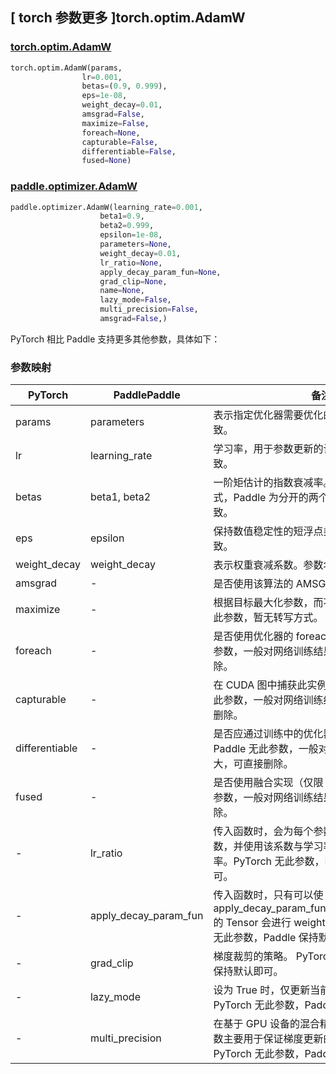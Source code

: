 ## [ torch 参数更多 ]torch.optim.AdamW

### [torch.optim.AdamW](https://pytorch.org/docs/stable/generated/torch.optim.AdamW.html)

```python
torch.optim.AdamW(params,
                lr=0.001,
                betas=(0.9, 0.999),
                eps=1e-08,
                weight_decay=0.01,
                amsgrad=False,
                maximize=False,
                foreach=None,
                capturable=False,
                differentiable=False,
                fused=None)
```

### [paddle.optimizer.AdamW](https://www.paddlepaddle.org.cn/documentation/docs/zh/develop/api/paddle/optimizer/AdamW_cn.html)

```python
paddle.optimizer.AdamW(learning_rate=0.001,
                    beta1=0.9,
                    beta2=0.999,
                    epsilon=1e-08,
                    parameters=None,
                    weight_decay=0.01,
                    lr_ratio=None,
                    apply_decay_param_fun=None,
                    grad_clip=None,
                    name=None,
                    lazy_mode=False,
                    multi_precision=False,
                    amsgrad=False,)
```

PyTorch 相比 Paddle 支持更多其他参数，具体如下：

### 参数映射

| PyTorch                             | PaddlePaddle | 备注                                                                    |
| ----------------------------------- | ------------ | ----------------------------------------------------------------------- |
| params     | parameters           | 表示指定优化器需要优化的参数，仅参数名不一致。                      |
| lr     | learning_rate       | 学习率，用于参数更新的计算。仅参数名不一致。                          |
| betas     | beta1, beta2       | 一阶矩估计的指数衰减率。PyTorch 为元祖形式，Paddle 为分开的两个参数。默认值分别一致。                          |
| eps       | epsilon        | 保持数值稳定性的短浮点类型值。仅参数名不一致。                           |
| weight_decay           | weight_decay     | 表示权重衰减系数。参数名和默认值均一致。         |
| amsgrad   | -    | 是否使用该算法的 AMSGrad 变体。参数一致。                     |
| maximize           | -     | 根据目标最大化参数，而不是最小化。Paddle 无此参数，暂无转写方式。         |
| foreach           | -     | 是否使用优化器的 foreach 实现。Paddle 无此参数，一般对网络训练结果影响不大，可直接删除。         |
| capturable           | -     | 在 CUDA 图中捕获此实例是否安全。Paddle 无此参数，一般对网络训练结果影响不大，可直接删除。         |
| differentiable      | -     | 是否应通过训练中的优化器步骤进行自动微分。Paddle 无此参数，一般对网络训练结果影响不大，可直接删除。    |
| fused      | -     | 是否使用融合实现（仅限 CUDA）。Paddle 无此参数，一般对网络训练结果影响不大，可直接删除。       |
| -          | lr_ratio            | 传入函数时，会为每个参数计算一个权重衰减系数，并使用该系数与学习率的乘积作为新的学习率。PyTorch 无此参数，Paddle 保持默认即可。       |
| -          | apply_decay_param_fun            | 传入函数时，只有可以使 apply_decay_param_fun(Tensor.name)==True 的 Tensor 会进行 weight decay 更新。PyTorch 无此参数，Paddle 保持默认即可。       |
| -          | grad_clip            | 梯度裁剪的策略。 PyTorch 无此参数，Paddle 保持默认即可。       |
| -          | lazy_mode            | 设为 True 时，仅更新当前具有梯度的元素。PyTorch 无此参数，Paddle 保持默认即可。       |
| -          | multi_precision      |  在基于 GPU 设备的混合精度训练场景中，该参数主要用于保证梯度更新的数值稳定性。PyTorch 无此参数，Paddle 保持默认即可。       |
